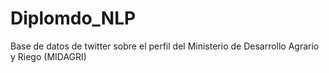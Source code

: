 # Diplomdo_NLP
Base de datos de twitter sobre el perfil del Ministerio de Desarrollo Agrario y Riego (MIDAGRI)
